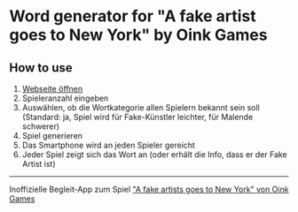 # Word generator for "A fake artist goes to New York" by Oink Games

## How to use
1. [Webseite öffnen](https://johannes1509.github.io/fake-artists-word-generator/)
2. Spieleranzahl eingeben
3. Auswählen, ob die Wortkategorie allen Spielern bekannt sein soll (Standard: ja, Spiel wird für Fake-Künstler leichter, für Malende schwerer)
4. Spiel generieren
5. Das Smartphone wird an jeden Spieler gereicht
6. Jeder Spiel zeigt sich das Wort an (oder erhält die Info, dass er der Fake Artist ist)

---------
Inoffizielle Begleit-App zum Spiel ["A fake artists goes to New York" von Oink Games](https://oinkgames.com/de/games/analog/a-fake-artist-goes-to-new-york/)